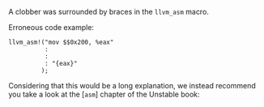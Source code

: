 A clobber was surrounded by braces in the `llvm_asm` macro.

Erroneous code example:

```compile_fail,E0664
llvm_asm!("mov $$0x200, %eax"
          :
          :
          : "{eax}"
         );
```

Considering that this would be a long explanation, we instead recommend you
take a look at the [`asm`] chapter of the Unstable book:

[asm]: https://doc.rust-lang.org/stable/unstable-book/library-features/asm.html
